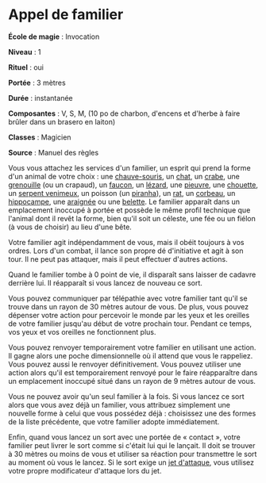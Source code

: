 # Appel de familier

**École de magie** : Invocation

**Niveau** : 1

**Rituel** : oui

**Portée** : 3 mètres

**Durée** : instantanée

**Composantes** : V, S, M, (10 po de charbon, d'encens et d'herbe à faire brûler dans un brasero en laiton)

**Classes** : Magicien

**Source** : Manuel des règles

Vous vous attachez les services d'un familier, un esprit qui prend la forme d'un animal de votre choix : une [chauve-souris](/bestiaire/chauve-souris/), un [chat](/bestiaire/chat/), un [crabe](/bestiaire/crabe/), une [grenouille](/bestiaire/grenouille/) (ou un crapaud), un [faucon](/bestiaire/faucon/), un [lézard](/bestiaire/lezard/), une [pieuvre](/bestiaire/pieuvre/), une [chouette](/bestiaire/chouette/), un [serpent venimeux](/bestiaire/serpent-venimeux/), un poisson (un [piranha](/bestiaire/piranha/)), un [rat](/bestiaire/rat/), un [corbeau](/bestiaire/corbeau/), un [hippocampe](/bestiaire/hippocampe/), une [araignée](/bestiaire/araignee/) ou une [belette](/bestiaire/belette/). Le familier apparaît dans un emplacement inoccupé à portée et possède le même profil technique que l'animal dont il revêt la forme, bien qu'il soit un céleste, une fée ou un fiélon (à vous de choisir) au lieu d'une bête.

Votre familier agit indépendamment de vous, mais il obéit toujours à vos ordres. Lors d'un combat, il lance son propre dé d'initiative et agit à son tour. Il ne peut pas attaquer, mais il peut effectuer d'autres actions.

Quand le familier tombe à 0 point de vie, il disparaît sans laisser de cadavre derrière lui. Il réapparaît si vous lancez de nouveau ce sort.

Vous pouvez communiquer par télépathie avec votre familier tant qu'il se trouve dans un rayon de 30 mètres autour de vous. De plus, vous pouvez dépenser votre action pour percevoir le monde par les yeux et les oreilles de votre familier jusqu'au début de votre prochain tour. Pendant ce temps, vos yeux et vos oreilles ne fonctionnent plus.

Vous pouvez renvoyer temporairement votre familier en utilisant une action. Il gagne alors une poche dimensionnelle où il attend que vous le rappeliez. Vous pouvez aussi le renvoyer définitivement. Vous pouvez utiliser une action alors qu'il est temporairement renvoyé pour le faire réapparaître dans un emplacement inoccupé situé dans un rayon de 9 mètres autour de vous.

Vous ne pouvez avoir qu'un seul familier à la fois. Si vous lancez ce sort alors que vous avez déjà un familier, vous attribuez simplement une nouvelle forme à celui que vous possédez déjà : choisissez une des formes de la liste précédente, que votre familier adopte immédiatement.

Enfin, quand vous lancez un sort avec une portée de « contact », votre familier peut livrer le sort comme si c'était lui qui le lançait. Il doit se trouver à 30 mètres ou moins de vous et utiliser sa réaction pour transmettre le sort au moment où vous le lancez. Si le sort exige un [jet d'attaque](/combattre/#jets-d-attaque), vous utilisez votre propre modificateur d'attaque lors du jet.
